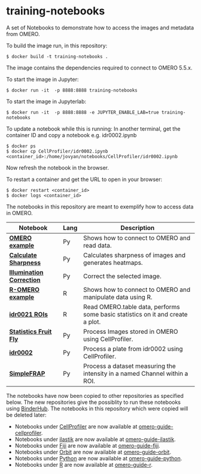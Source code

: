 # training-notebooks

A set of Notebooks to demonstrate how to access the images and metadata from OMERO.

To build the image run, in this repository:

    $ docker build -t training-notebooks .

The image contains the dependencies required to connect to OMERO 5.5.x.

To start the image in Jupyter:

    $ docker run -it  -p 8888:8888 training-notebooks

To start the image in Jupyterlab:

    $ docker run -it  -p 8888:8888 -e JUPYTER_ENABLE_LAB=true training-notebooks

To update a notebook while this is running:
In another terminal, get the container ID and copy a notebook e.g. idr0002.ipynb

	$ docker ps
	$ docker cp CellProfiler/idr0002.ipynb <container_id>:/home/jovyan/notebooks/CellProfiler/idr0002.ipynb

Now refresh the notebook in the browser.

To restart a container and get the URL to open in your browser:

	$ docker restart <container_id>
	$ docker logs <container_id>


The notebooks in this repository are meant to exemplify how to access data in OMERO.

| **Notebook** | **Lang** | **Description** |
|--------------|----------|-----------------|
| **[OMERO example](Python/OMEROHelloWorldNotebook.ipynb)** | Py | Shows how to connect to OMERO and read data. |
| **[Calculate Sharpness](Python/CalculateSharpnessOneImage.ipynb)** | Py | Calculates sharpness of images and generates heatmaps. |
| **[Illumination Correction](Python/IlluminationCorrectionNotebook.ipynb)** | Py | Correct the selected image. |
| **[R-OMERO example](R/R-OMERO_Notebook.ipynb)** | R | Shows how to connect to OMERO and manipulate data using R. |
| **[idr0021 ROIs](R/idr0021_rois.ipynb)** | R | Read OMERO.table data, performs some basic statistics on it and create a plot. |
| **[Statistics Fruit Fly](CellProfiler/statistics_fruit_fly.ipynb)** | Py | Process Images stored in OMERO using CellProfiler. |
| **[idr0002](CellProfiler/idr0002.ipynb)** | Py | Process a plate from idr0002 using CellProfiler. |
| **[SimpleFRAP](Python/SimpleFRAP.ipynb)** | Py | Process a dataset measuring the intensity in a named Channel within a ROI. |


The notebooks have now been copied to other repositories as specified below. The new repositories give the possiblity to run these notebooks using [BinderHub](https://binderhub.readthedocs.io/en/latest/). The notebooks in this repository which were copied will be deleted later:

* Notebooks under [CellProfiler](CellProfiler) are now available at [omero-guide-cellprofiler](https://github.com/ome/omero-guide-cellprofiler).
* Notebooks under [ilastik](ilastik) are now available at [omero-guide-ilastik](https://github.com/ome/omero-guide-ilastik).
* Notebooks under [Fiji](Fiji) are now available at [omero-guide-fiji](https://github.com/ome/omero-guide-fiji).
* Notebooks under [Orbit](Orbit) are now available at [omero-guide-orbit](https://github.com/ome/omero-guide-orbit).
* Notebooks under [Python](Python) are now available at [omero-guide-python](https://github.com/ome/omero-guide-python).
* Notebooks under [R](R) are now available at [omero-guide-r](https://github.com/ome/omero-guide-r).
